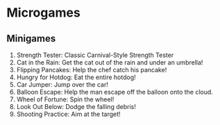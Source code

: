 # Microgames

## Minigames

1. Strength Tester: Classic Carnival-Style Strength Tester
2. Cat in the Rain: Get the cat out of the rain and under an umbrella!
3. Flipping Pancakes: Help the chef catch his pancake!
4. Hungry for Hotdog: Eat the entire hotdog!
5. Car Jumper: Jump over the car!
6. Balloon Escape: Help the man escape off the balloon onto the cloud.
7. Wheel of Fortune: Spin the wheel!
8. Look Out Below: Dodge the falling debris!
9. Shooting Practice: Aim at the target!
